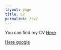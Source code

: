 ```yaml
---
layout: page
title: Cv
permalink: /cv/
---
```

You can find my CV 
[Here](/images/Federico_Brivio_CV.pdf)

[Here google](https://docs.google.com/viewer?url=https://github.com/cippo1987/cippo1987.github.io/blob/master/images/Feedrico_Brivio_CV.pdf)
